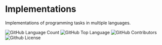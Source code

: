 # Implementations
Implementations of programming tasks in multiple languages.

<img alt="GitHub Language Count" src="https://img.shields.io/github/languages/count/CS-42/Implementations" /> <img alt="GitHub Top Language" src="https://img.shields.io/github/languages/top/CS-42/Implementations" />  <img alt="GitHub Contributors" src="https://img.shields.io/github/contributors/CS-42/Implementations" />   <img alt="Github License" src="https://img.shields.io/github/license/CS-42/Implementations" />
